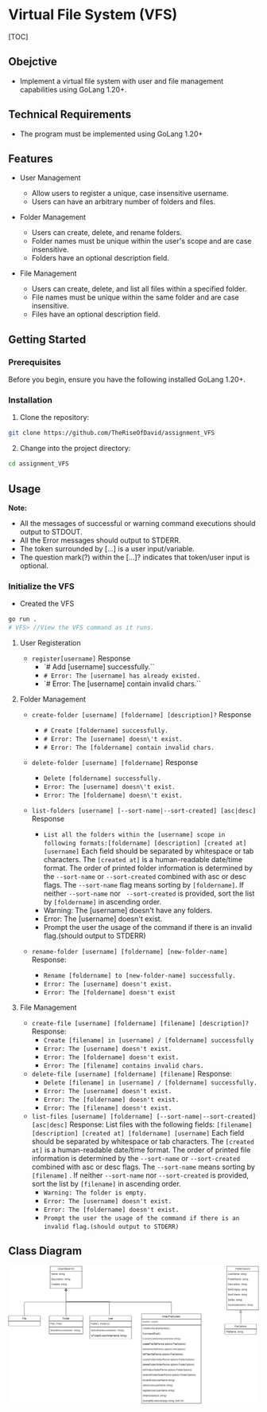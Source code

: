 # Virtual File System (VFS)

[TOC]

## Obejctive

- Implement a virtual file system with user and file management capabilities using GoLang 1.20+.

## Technical Requirements

- The program must be implemented using GoLang 1.20+

## Features

- User Management
  - Allow users to register a unique, case insensitive username.
  - Users can have an arbitrary number of folders and files.
- Folder Management
  - Users can create, delete, and rename folders.
  - Folder names must be unique within the user's scope and are case insensitive.
  - Folders have an optional description field.
- File Management

  - Users can create, delete, and list all files within a specified folder.
  - File names must be unique within the same folder and are case insensitive.
  - Files have an optional description field.

## Getting Started

### Prerequisites

Before you begin, ensure you have the following installed GoLang 1.20+.

### Installation

1. Clone the repository:

```bash
git clone https://github.com/TheRiseOfDavid/assignment_VFS
```

2. Change into the project directory:

```bash
cd assignment_VFS
```

## Usage

**Note:**

- All the messages of successful or warning command executions should output to STDOUT.
- All the Error messages should output to STDERR.
- The token surrounded by [...] is a user input/variable.
- The question mark(?) within the [...]? indicates that token/user input is optional.

### Initialize the VFS

- Created the VFS

```bash
go run .
# VFS> //View the VFS command as it runs.
```

1.  User Registeration
    - `register[username]`
      Response
      - `# Add [username] successfully.``
      - `# Error: The [username] has already existed.`
      - `# Error: The [username] contain invalid chars.``
2.  Folder Management

    - `create-folder [username] [foldername] [description]?`
      Response
      - `# Create [foldername] successfully.`
      - `# Error: The [username] doesn\'t exist.`
      - `# Error: The [foldername] contain invalid chars.`
    - `delete-folder [username] [foldername]`
      Response

      - `Delete [foldername] successfully.`
      - `Error: The [username] doesn\'t exist.`
      - `Error: The [foldername] doesn\'t exist.`

    - `list-folders [username] [--sort-name|--sort-created] [asc|desc]`
      Response
      - `List all the folders within the [username] scope in following formats:[foldername] [description] [created at] [username]`
        Each field should be separated by whitespace or tab characters.
        The `[created at]` is a human-readable date/time format.
        The order of printed folder information is determined by the
        `--sort-name` or `--sort-created` combined with asc or desc flags.
        The `--sort-name` flag means sorting by `[foldername]`.
        If neither `--sort-name` nor ` --sort-created` is provided, sort the list by `[foldername]` in ascending order.
      - Warning: The [username] doesn't have any folders.
      - Error: The [username] doesn't exist.
      - Prompt the user the usage of the command if there is an invalid flag.(should output to STDERR)
    - `rename-folder [username] [foldername] [new-folder-name]`
      Response:
      - `Rename [foldername] to [new-folder-name] successfully.`
      - `Error: The [username] doesn't exist.`
      - `Error: The [foldername] doesn't exist`

3.  File Management
    - `create-file [username] [foldername] [filename] [description]?`
      Response:
      - `Create [filename] in [username] / [foldername] successfully`
      - `Error: The [username] doesn't exist.`
      - `Error: The [foldername] doesn't exist.`
      - `Error: The [filename] contains invalid chars.`
    - `delete-file [username] [foldername] [filename]`
      Response:
      - `Delete [filename] in [username] / [foldername] successfully.`
      - `Error: The [username] doesn't exist.`
      - `Error: The [foldername] doesn't exist.`
      - `Error: The [filename] doesn't exist.`
    - `list-files [username] [foldername] [--sort-name|--sort-created] [asc|desc]`
      Response: List files with the following fields: `[filename] [description] [created at] [foldername] [username]`
      Each field should be separated by whitespace or tab characters.
      The `[created at]` is a human-readable date/time format.
      The order of printed file information is determined by the `--sort-name` or `--sort-created` combined with asc or desc flags.
      The `--sort-name` means sorting by `[filename]` .
      If neither `--sort-name` nor `--sort-created` is provided, sort the list by `[filename]` in ascending order.
      - `Warning: The folder is empty.`
      - `Error: The [username] doesn't exist.`
      - `Error: The [foldername] doesn't exist.`
      - `Prompt the user the usage of the command if there is an invalid flag.(should output to STDERR)`

## Class Diagram

![](./class_diagram.png)
